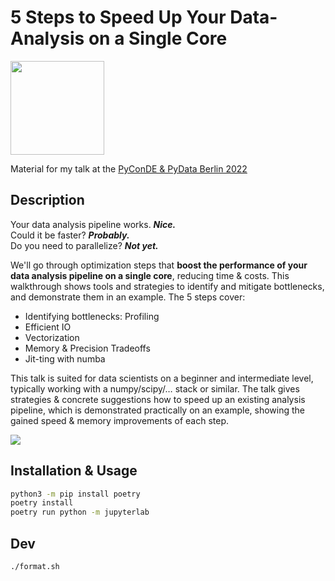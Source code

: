 # 5 Steps to Speed Up Your Data-Analysis on a Single Core

<img src="https://2022.pycon.de/static/media/PyConDE_PyDataBer_circle_trans_500.png" width="150" height="150">

Material for my talk at the [PyConDE & PyData Berlin 2022](https://2022.pycon.de/program/VYS8XY/)

## Description

Your data analysis pipeline works. ***Nice.***<br/>
Could it be faster? ***Probably.***<br/>
Do you need to parallelize? ***Not yet.***

We'll go through optimization steps that **boost the performance of your data analysis pipeline on a single core**, reducing time & costs. This walkthrough shows tools and strategies to identify and mitigate bottlenecks, and demonstrate them in an example. The 5 steps cover:

* Identifying bottlenecks: Profiling
* Efficient IO
* Vectorization
* Memory & Precision Tradeoffs
* Jit-ting with numba

This talk is suited for data scientists on a beginner and intermediate level, typically working with a numpy/scipy/… stack or similar. The talk gives strategies & concrete suggestions how to speed up an existing analysis pipeline, which is demonstrated practically on an example, showing the gained speed & memory improvements of each step.

![](https://2022.pycon.de/static/media/twitter/VYS8XY.png)


## Installation & Usage

```bash
python3 -m pip install poetry
poetry install
poetry run python -m jupyterlab
```

## Dev

```bash
./format.sh
```

